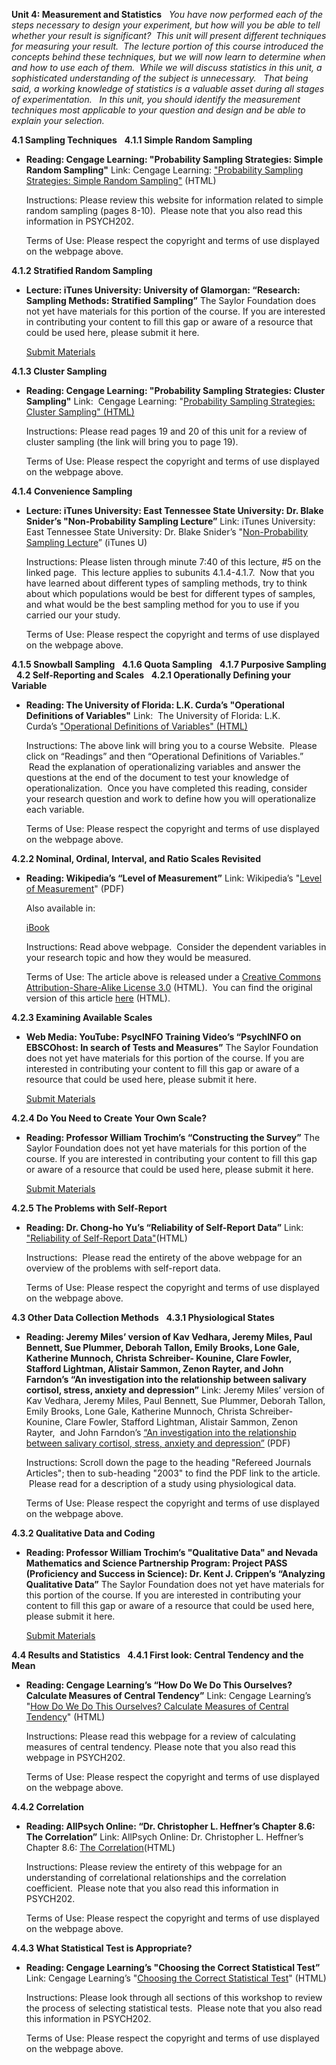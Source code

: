 **Unit 4: Measurement and Statistics** <span id="4"></span> 
*You have now performed each of the steps necessary to design your
experiment, but how will you be able to tell whether your result is
significant?  This unit will present different techniques for measuring
your result.  The lecture portion of this course introduced the concepts
behind these techniques, but we will now learn to determine when and how
to use each of them.  While we will discuss statistics in this unit, a
sophisticated understanding of the subject is unnecessary.   That being
said, a working knowledge of statistics is a valuable asset during all
stages of experimentation.   In this unit, you should identify the
measurement techniques most applicable to your question and design and
be able to explain your selection.*

**4.1 Sampling Techniques** <span id="4.1"></span> 
**4.1.1 Simple Random Sampling** <span id="4.1.1"></span> 
-   **Reading: Cengage Learning: "Probability Sampling Strategies:
    Simple Random Sampling"**
    Link: Cengage Learning: ["Probability Sampling Strategies: Simple
    Random
    Sampling"](http://www.wadsworth.com/psychology_d/templates/student_resources/workshops/res_methd/sampling/sampling_08.html)
    (HTML)  
      
     Instructions: Please review this website for information related to
    simple random sampling (pages 8-10).  Please note that you also read
    this information in PSYCH202.  
      
     Terms of Use: Please respect the copyright and terms of use
    displayed on the webpage above.

**4.1.2 Stratified Random Sampling** <span id="4.1.2"></span> 
-   **Lecture: iTunes University: University of Glamorgan: “Research:
    Sampling Methods: Stratified Sampling”**
    The Saylor Foundation does not yet have materials for this portion
    of the course. If you are interested in contributing your content to
    fill this gap or aware of a resource that could be used here, please
    submit it here.

    [Submit Materials](/contribute/)

**4.1.3 Cluster Sampling** <span id="4.1.3"></span> 
-   **Reading: Cengage Learning: "Probability Sampling Strategies:
    Cluster Sampling"**
    Link:  Cengage Learning: "[Probability Sampling Strategies: Cluster
    Sampling"
    (HTML)](http://www.wadsworth.com/psychology_d/templates/student_resources/workshops/res_methd/sampling/sampling_19.html)  
      
     Instructions: Please read pages 19 and 20 of this unit for a review
    of cluster sampling (the link will bring you to page 19).  
      
     Terms of Use: Please respect the copyright and terms of use
    displayed on the webpage above.

**4.1.4 Convenience Sampling** <span id="4.1.4"></span> 
-   **Lecture: iTunes University: East Tennessee State University: Dr.
    Blake Snider’s "Non-Probability Sampling Lecture”**
    Link: iTunes University: East Tennessee State University: Dr. Blake
    Snider’s "[Non-Probability Sampling
    Lecture](http://itunes.apple.com/us/podcast/non-probability-sampling/id384931206?i=85221080)”
    (iTunes U)  
      
     Instructions: Please listen through minute 7:40 of this lecture,
    \#5 on the linked page.  This lecture applies to subunits
    4.1.4-4.1.7.  Now that you have learned about different types of
    sampling methods, try to think about which populations would be best
    for different types of samples, and what would be the best sampling
    method for you to use if you carried our your study.  
      
     Terms of Use: Please respect the copyright and terms of use
    displayed on the webpage above.

**4.1.5 Snowball Sampling** <span id="4.1.5"></span> 
**4.1.6 Quota Sampling** <span id="4.1.6"></span> 
**4.1.7 Purposive Sampling** <span id="4.1.7"></span> 
**4.2 Self-Reporting and Scales** <span id="4.2"></span> 
**4.2.1 Operationally Defining your Variable** <span id="4.2.1"></span> 
-   **Reading: The University of Florida: L.K. Curda’s "Operational
    Definitions of Variables"**
    Link:  The University of Florida: L.K. Curda’s ["Operational
    Definitions of Variables"
    (HTML)](http://uwf.edu/pcl/research/edf6481/index.htm)  
      
     Instructions: The above link will bring you to a course Website.
     Please click on “Readings” and then “Operational Definitions of
    Variables.”  Read the explanation of operationalizing variables and
    answer the questions at the end of the document to test your
    knowledge of operationalization.  Once you have completed this
    reading, consider your research question and work to define how you
    will operationalize each variable.  
      
     Terms of Use: Please respect the copyright and terms of use
    displayed on the webpage above.

**4.2.2 Nominal, Ordinal, Interval, and Ratio Scales Revisited** <span
id="4.2.2"></span> 
-   **Reading: Wikipedia’s “Level of Measurement”**
    Link: Wikipedia’s "[Level of
    Measurement](https://resources.saylor.org/archived/wp-content/uploads/2011/08/PSYCH202B-4.2.2-Level-of-measurement.pdf)" (PDF)  
      
     Also available in:  

    [iBook](https://resources.saylor.org/archived/wp-content/uploads/2011/08/PSYCH202B-4.2.2-Level-of-measurement-Author.epub)  
      
     Instructions: Read above webpage.  Consider the dependent variables
    in your research topic and how they would be measured.  
      
     Terms of Use: The article above is released under a [Creative
    Commons Attribution-Share-Alike License
    3.0](http://creativecommons.org/licenses/by-sa/3.0/) (HTML).  You
    can find the original version of this article
    [here](http://en.wikipedia.org/wiki/Level_of_measurement) (HTML).

**4.2.3 Examining Available Scales** <span id="4.2.3"></span> 
-   **Web Media: YouTube: PsycINFO Training Video’s “PsychINFO on
    EBSCOhost: In search of Tests and Measures”**
    The Saylor Foundation does not yet have materials for this portion
    of the course. If you are interested in contributing your content to
    fill this gap or aware of a resource that could be used here, please
    submit it here.

    [Submit Materials](/contribute/)

**4.2.4 Do You Need to Create Your Own Scale?** <span
id="4.2.4"></span> 
-   **Reading: Professor William Trochim’s “Constructing the Survey”**
    The Saylor Foundation does not yet have materials for this portion
    of the course. If you are interested in contributing your content to
    fill this gap or aware of a resource that could be used here, please
    submit it here.

    [Submit Materials](/contribute/)

**4.2.5 The Problems with Self-Report** <span id="4.2.5"></span> 
-   **Reading: Dr. Chong-ho Yu’s “Reliability of Self-Report Data”**
    Link: ["Reliability of Self-Report
    Data"](http://www.creative-wisdom.com/teaching/WBI/memory.shtml)(HTML)  
      
     Instructions:  Please read the entirety of the above webpage for an
    overview of the problems with self-report data.  
      
     Terms of Use: Please respect the copyright and terms of use
    displayed on the webpage above.

**4.3 Other Data Collection Methods** <span id="4.3"></span> 
**4.3.1 Physiological States** <span id="4.3.1"></span> 
-   **Reading: Jeremy Miles’ version of Kav Vedhara, Jeremy Miles, Paul
    Bennett, Sue Plummer, Deborah Tallon, Emily Brooks, Lone Gale,
    Katherine Munnoch, Christa Schreiber- Kounine, Clare Fowler,
    Stafford Lightman, Alistair Sammon, Zenon Rayter, and John Farndon’s
    “An investigation into the relationship between salivary cortisol,
    stress, anxiety and depression”**
    Link: Jeremy Miles’ version of Kav Vedhara, Jeremy Miles, Paul
    Bennett, Sue Plummer, Deborah Tallon, Emily Brooks, Lone Gale,
    Katherine Munnoch, Christa Schreiber- Kounine, Clare Fowler,
    Stafford Lightman, Alistair Sammon, Zenon Rayter,  and John
    Farndon’s [“An investigation into the relationship between salivary
    cortisol, stress, anxiety and
    depression”](http://www.jeremymiles.co.uk/mestuff/publications.html) (PDF)  
      
     Instructions: Scroll down the page to the heading "Refereed
    Journals Articles"; then to sub-heading "2003" to find the PDF link
    to the article.  Please read for a description of a study using
    physiological data.  
      
     Terms of Use: Please respect the copyright and terms of use
    displayed on the webpage above.

**4.3.2 Qualitative Data and Coding** <span id="4.3.2"></span> 
-   **Reading: Professor William Trochim’s "Qualitative Data" and Nevada
    Mathematics and Science Partnership Program: Project PASS
    (Proficiency and Success in Science): Dr. Kent J. Crippen’s
    “Analyzing Qualitative Data”**
    The Saylor Foundation does not yet have materials for this portion
    of the course. If you are interested in contributing your content to
    fill this gap or aware of a resource that could be used here, please
    submit it here.

    [Submit Materials](/contribute/)

**4.4 Results and Statistics** <span id="4.4"></span> 
**4.4.1 First look: Central Tendency and the Mean** <span
id="4.4.1"></span> 
-   **Reading: Cengage Learning’s “How Do We Do This Ourselves?
    Calculate Measures of Central Tendency”**
    Link: Cengage Learning’s "[How Do We Do This Ourselves? Calculate
    Measures of Central
    Tendency](http://www.wadsworth.com/psychology_d/templates/student_resources/workshops/stat_workshp/cent_tendcy/cent_tendcy_11.html)" (HTML)  
      
     Instructions: Please read this webpage for a review of calculating
    measures of central tendency. Please note that you also read this
    webpage in PSYCH202.  
      
     Terms of Use: Please respect the copyright and terms of use
    displayed on the webpage above.

**4.4.2 Correlation** <span id="4.4.2"></span> 
-   **Reading: AllPsych Online: “Dr. Christopher L. Heffner’s Chapter
    8.6: The Correlation”**
    Link: AllPsych Online: Dr. Christopher L. Heffner’s Chapter 8.6:
    [The
    Correlation](http://allpsych.com/researchmethods/correlation.html)(HTML)  
      
     Instructions: Please review the entirety of this webpage for an
    understanding of correlational relationships and the correlation
    coefficient.  Please note that you also read this information in
    PSYCH202.  
      
     Terms of Use: Please respect the copyright and terms of use
    displayed on the webpage above.

**4.4.3 What Statistical Test is Appropriate?** <span
id="4.4.3"></span> 
-   **Reading: Cengage Learning’s "Choosing the Correct Statistical
    Test”**
    Link: Cengage Learning’s "[Choosing the Correct Statistical
    Test](http://www.wadsworth.com/psychology_d/templates/student_resources/workshops/stat_workshp/chose_stat/chose_stat_01.html)" (HTML)  
      
     Instructions: Please look through all sections of this workshop to
    review the process of selecting statistical tests.  Please note that
    you also read this information in PSYCH202.  
      
     Terms of Use: Please respect the copyright and terms of use
    displayed on the webpage above.


